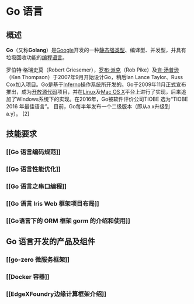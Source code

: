 # Go 语言
## 概述
**Go**（又称**Golang**）是[Google](https://baike.baidu.com/item/Google?fromModule=lemma_inlink)开发的一种[静态](https://baike.baidu.com/item/%E9%9D%99%E6%80%81?fromModule=lemma_inlink)[强类型](https://baike.baidu.com/item/%E5%BC%BA%E7%B1%BB%E5%9E%8B?fromModule=lemma_inlink)、编译型、并发型，并具有垃圾回收功能的[编程语言](https://baike.baidu.com/item/%E7%BC%96%E7%A8%8B%E8%AF%AD%E8%A8%80?fromModule=lemma_inlink)。

罗伯特·格瑞史莫（Robert Griesemer），[罗布·派克](https://baike.baidu.com/item/%E7%BD%97%E5%B8%83%C2%B7%E6%B4%BE%E5%85%8B/10983505?fromModule=lemma_inlink)（Rob Pike）及[肯·汤普逊](https://baike.baidu.com/item/%E8%82%AF%C2%B7%E6%B1%A4%E6%99%AE%E9%80%8A/7585160?fromModule=lemma_inlink)（Ken Thompson）于2007年9月开始设计Go，稍后Ian Lance Taylor、Russ Cox加入项目。Go是基于[Inferno](https://baike.baidu.com/item/Inferno?fromModule=lemma_inlink)操作系统所开发的。Go于2009年11月正式宣布推出，成为[开放源代码](https://baike.baidu.com/item/%E5%BC%80%E6%94%BE%E6%BA%90%E4%BB%A3%E7%A0%81/114160?fromModule=lemma_inlink)项目，并在[Linux](https://baike.baidu.com/item/Linux?fromModule=lemma_inlink)及[Mac OS X](https://baike.baidu.com/item/Mac%20OS%20X?fromModule=lemma_inlink)平台上进行了实现，后来追加了Windows系统下的实现。在2016年，Go被软件评价公司TIOBE 选为“TIOBE 2016 年最佳语言”。 目前，Go每半年发布一个二级版本（即从a.x升级到a.y）。 [2]

## 技能要求

### [[Go 语言编码规范]]
### [[Go 语言性能优化]]
### [[Go 语言之串口编程]]
### [[Go 语言 Iris Web 框架项目布局]]
### [[Go语言下的 ORM 框架 gorm 的介绍和使用]]

## Go 语言开发的产品及组件

### [[go-zero 微服务框架]]
### [[Docker 容器]]
### [[EdgeXFoundry边缘计算框架介绍]]

